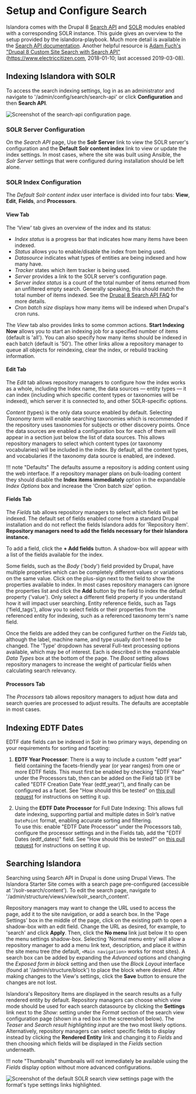 # Setup and Configure Search

Islandora comes with the Drupal 8 [Search API](https://www.drupal.org/project/search_api) and [SOLR](https://www.drupal.org/project/search_api_solr) modules enabled with a corresponding SOLR instance. This guide gives an overview to the setup provided by the islandora-playbook. Much more detail is available in the [Search API documentation](https://www.drupal.org/docs/8/modules/search-api). Another helpful resource is [Adam Fuch's "Drupal 8 Custom Site Search with Search API"](https://www.electriccitizen.com/blog/drupal-8-custom-site-search-search-api) (https://www.electriccitizen.com, 2018-01-10; last accessed 2019-03-08).

## Indexing Islandora with SOLR

To access the search indexing settings, log in as an administrator and navigate to  '/admin/config/search/search-api' or click **Configuration** and then **Search API**.

![Screenshot of the search-api configuration page.](../assets/search-settings-page.png)

### SOLR Server Configuration

On the _Search API_ page, Use the **Solr Server** link to view the SOLR server's configuration and the **Default Solr content index** link to view or update the index settings. In most cases, where the site was built using Ansible, the _Solr Server_ settings that were configured during installation should be left alone.

### SOLR Index Configuration

The _Default Solr content index_ user interface is divided into four tabs: **View**, **Edit**, **Fields**, and **Processors**.

#### View Tab

The 'View' tab gives an overview of the index and its status:

- _Index status_ is a progress bar that indicates how many items have been indexed.
- _Status_ allows you to enable/disable the index from being used.
- _Datasource_ indicates what types of entities are being indexed and how many have.
- _Tracker_ states which item tracker is being used.
- _Server_ provides a link to the SOLR server's configuration page.
- _Server index status_ is a count of the total number of items returned from an unfiltered empty search. Generally speaking, this should match the total number of items indexed. See the [Drupal 8 Search API FAQ](https://www.drupal.org/docs/8/modules/search-api/getting-started/frequently-asked-questions#server-index-status) for more details.
- _Cron batch size_ displays how many items will be indexed when Drupal's cron runs.

The _View_ tab also provides links to some common actions. **Start Indexing Now** allows you to start an indexing job for a specified number of items (default is 'all'). You can also specify how many items should be indexed in each batch (default is '50'). The other links allow a repository manager to queue all objects for reindexing, clear the index, or rebuild tracking information.

#### Edit Tab

The _Edit_ tab allows repository managers to configure how the index works as a whole, including the Index name, the data sources — entity types — it can index (including which specific content types or taxonomies will be indexed), which server it is connected to, and other SOLR-specific options.

_Content_ (types) is the only data source enabled by default. Selecting _Taxonomy term_ will enable searching taxonomies which is recommended if the repository uses taxonomies for subjects or other discovery points. Once the data sources are enabled a configuration box for each of them will appear in a section just below the list of data sources. This allows repository managers to select which content types (or taxonomy vocabularies) will be included in the index. By default, all the content types, and vocabularies if the taxonomy data source is enabled, are indexed.


!!! note "Defaults"
    The defaults assume a repository is adding content using the web interface. If a repository manager plans on bulk-loading content they should disable the **Index items immediately** option in the expandable _Index Options_ box and increase the 'Cron batch size' option.

#### Fields Tab

The _Fields_ tab allows repository managers to select which fields will be indexed. The default set of fields enabled come from a standard Drupal installation and do not reflect the fields Islandora adds for 'Repository Item'. **Repository managers need to add the fields necessary for their Islandora instance.**

To add a field, click the **+ Add fields** button. A shadow-box will appear with a list of the fields available for the index.

Some fields, such as the _Body_ ('body') field provided by Drupal, have multiple properties which can be completely different values or variations on the same value. Click on the plus-sign next to the field to show the properties available to index. In most cases repository managers can ignore the properties list and click the **Add** button by the field to index the default property ('value'). Only select a different field property if you understand how it will impact user searching. Entity reference fields, such as Tags ('field_tags'), allow you to select fields or their properties from the referenced entity for indexing, such as a referenced taxonomy term's name field.

Once the fields are added they can be configured further on the _Fields_ tab, although the label, machine name, and type usually don't need to be changed. The 'Type' dropdown has several Full-text processing options available, which may be of interest. Each is described in the expandable _Data Types_ box at the bottom of the page. The _Boost_ setting allows repository managers to increase the weight of particular fields when calculating search relevancy.

#### Processors Tab

The _Processors_ tab allows repository managers to adjust how data and search queries are processed to adjust results. The defaults are acceptable in most cases.

## Indexing EDTF Dates

EDTF date fields can be indexed in Solr in two primary ways, depending on your 
requirements for sorting and faceting:

1) **EDTF Year Processor**:
There is a way to include a custom "edtf year" field containing the facets-friendly year (or year ranges) from one or more EDTF fields. This must first be enabled by checking "EDTF Year" under the Processors tab, then can be added on the Field tab (it'll be called "EDTF Creation Date Year (edtf_year)"), and finally can be configured as a facet. See "How should this be tested" on [this pull request](https://github.com/Islandora/controlled_access_terms/pull/68) for instructions on setting it up.

2) Using the **EDTF Date Processor** for Full Date Indexing:
This allows full date indexing, supporting partial and multiple dates in Solr’s native `DatePoint` format, enabling accurate sorting and filtering.  
To use this: enable "EDTF Date Processor" under the Processors tab, configure the processor settings and in the Fields tab, add the "EDTF Dates (edtf_dates)" field. See "How should
this be tested?" on [this pull request](https://github.com/Islandora/controlled_access_terms/pull/141) for instructions on setting it up.

## Searching Islandora

Searching using Search API in Drupal is done using Drupal Views. The Islandora Starter Site comes with a search page pre-configured (accessible at '/solr-search/content'). To edit the search page, navigate to '/admin/structure/views/view/solr_search_content'.

Repository managers may want to change the URL used to access the page, add it to the site navigation, or add a search box. In the 'Page Settings' box in the middle of the page, click on the existing path to open a shadow-box with an edit field. Change the URL as desired, for example, to 'search' and click **Apply**. Then, click the **No menu** link just below it to open the menu settings shadow-box. Selecting 'Normal menu entry' will allow a repository manager to add a menu link text, description, and place it within the site menu tree (the default, `<Main navigation>` works for most sites). A search box can be added by expanding the _Advanced_ options and changing the _Exposed form in block_ setting and then use the _Block Layout_ interface (found at '/admin/structure/block') to place the block where desired. After making changes to the View's settings, click the **Save** button to ensure the changes are not lost.

Islandora's Repository Items are displayed in the search results as a fully rendered entity by default. Repository managers can choose which view mode should be used for each search datasource by clicking the **Settings** link next to the _Show:_ setting under the _Format_ section of the search view configuration page (shown in a red box in the screenshot below). The _Teaser_ and _Search result highlighting input_ are the two most likely options. Alternatively, repository managers can select specific fields to display instead by clicking the **Rendered Entity** link and changing it to _Fields_ and then choosing which fields will be displayed in the _Fields_ section underneath.

!!! note "Thumbnails"
    thumbnails will not immediately be available using the _Fields_ display option without more advanced configurations.

![Screenshot of the default SOLR search view settings page with the format's type settings links highlighted. ](../assets/search-view-format-settings-highlighted.png)
